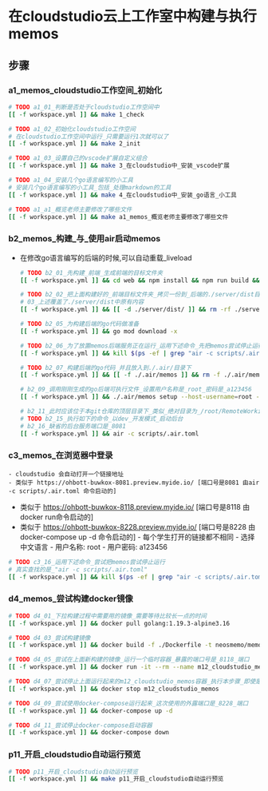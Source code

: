 # 在cloudstudio云上工作室中构建与执行memos

## 步骤

### a1_memos_cloudstudio工作空间_初始化

   ```bash
   # TODO a1_01_判断是否处于cloudstudio工作空间中
   [[ -f workspace.yml ]] && make 1_check
   ```

   ```bash
   # TODO a1_02_初始化cloudstudio工作空间
   # 在cloudstudio工作空间中运行_只需要运行1次就可以了
   [[ -f workspace.yml ]] && make 2_init
   ```

   ```bash
   # TODO a1_03_设置自己的vscode扩展自定义组合
   [[ -f workspace.yml ]] && make 3_在cloudstudio中_安装_vscode扩展
   ```

   ```bash
   # TODO a1_04_安装几个go语言编写的小工具
   # 安装几个go语言编写的小工具_包括_处理markdown的工具
   [[ -f workspace.yml ]] && make 4_在cloudstudio中_安装_go语言_小工具
   ```

   ```bash
   # TODO a1_a1_概览老师主要修改了哪些文件
   [[ -f workspace.yml ]] && make a1_memos_概览老师主要修改了哪些文件
   ```

### b2_memos_构建_与_使用air启动memos
- 在修改go语言编写的后端的时候,可以自动重载_liveload

   ```bash
   # TODO b2_01_先构建_前端_生成前端的目标文件夹
   [[ -f workspace.yml ]] && cd web && npm install && npm run build && touch ./dist/02_web构建时间_$(date '+%Y-%m-%d日_%H:%M:%S秒').md && ls -lah ./dist && cd ..
   ```

   ```bash
   # TODO b2_02_把上面构建好的_前端目标文件夹_拷贝一份到_后端的./server/dist目录下
   # 03_上述覆盖了./server/dist中原有内容
   [[ -f workspace.yml ]] && [[ -d ./server/dist/ ]] && rm -rf ./server/dist/ && cp -r ./web/dist/ ./server/ && touch ./server/dist/03_从web前端dist拷贝时间_$(date '+%Y-%m-%d日_%H:%M:%S秒').md && ls -lah ./server/dist/
   ```

   ```bash
   # TODO b2_05_为构建后端的go代码做准备
   [[ -f workspace.yml ]] && go mod download -x
   ```

   ```bash
   # TODO b2_06_为了放置memos后端服务正在运行_运用下述命令_先把memos尝试停止运行_真实查找的是_"air -c scripts/.air.toml"
   [[ -f workspace.yml ]] && kill $(ps -ef | grep "air -c scripts/.air.toml" | grep -v grep | awk '{print $2}') || echo "运行成功_不必关注其他信息\n"
   ```

   ```bash
   # TODO b2_07_构建后端的go代码_并且放入到./.air/目录下
   [[ -f workspace.yml ]] && [[ -f ./.air/memos ]] && rm -f ./.air/memos && go build -x -v -o ./.air/memos ./main.go && touch ./.air/07_go_build_memos_构建时间_$(date '+%Y-%m-%d日_%H:%M:%S秒').md && ls -lah ./.air
   ```

   ```bash
   # b2_09_调用刚刚生成的go后端可执行文件_设置用户名称是_root_密码是_a123456
   [[ -f workspace.yml ]] && ./.air/memos setup --host-username=root --host-password=a123456 --mode dev
   ```

   ```bash
   # b2_11_此时应该位于本git仓库的顶层目录下_类似_绝对目录为_/root/RemoteWorking/22.wmsrc_memos
   # TODO b2_15_执行如下的命令_以dev_开发模式_启动后台
   # b2_16_缺省的后台服务端口是_8081
   [[ -f workspace.yml ]] && air -c scripts/.air.toml
   ```

### c3_memos_在浏览器中登录
	- cloudstudio 会自动打开一个链接地址
	- 类似于 https://ohbott-buwkox-8081.preview.myide.io/ [端口号是8081 由air -c scripts/.air.toml 命令启动的]
   - 类似于 https://ohbott-buwkox-8118.preview.myide.io/ [端口号是8118 由docker run命令启动的]
   - 类似于 https://ohbott-buwkox-8228.preview.myide.io/ [端口号是8228 由docker-compose up -d 命令启动的]
	- 每个学生打开的链接都不相同
	- 选择中文语言
	- 用户名称: root
	- 用户密码: a123456

   ```bash
   # TODO c3_16_运用下述命令_尝试把memos尝试停止运行
   # 真实查找的是_"air -c scripts/.air.toml"
   [[ -f workspace.yml ]] && kill $(ps -ef | grep "air -c scripts/.air.toml" | grep -v grep | awk '{print $2}') || echo "运行成功_不必关注其他信息\n"
   ```

### d4_memos_尝试构建docker镜像
   ```bash
   # TODO d4_01_下拉构建过程中需要用的镜像_需要等待比较长一点的时间
   [[ -f workspace.yml ]] && docker pull golang:1.19.3-alpine3.16
   ```

   ```bash
   # TODO d4_03_尝试构建镜像
   [[ -f workspace.yml ]] && docker build -f ./Dockerfile -t neosmemo/memos:latest .
   ```

   ```bash
   # TODO d4_05_尝试在上面新构建的镜像_运行一个临时容器_暴露的端口号是_8118_端口
   [[ -f workspace.yml ]] && docker run -it --rm --name m12_cloudstudio_memos -p 8118:8118 neosmemo/memos:latest
   ```

   ```bash
   # TODO d4_07_尝试停止上面运行起来的m12_cloudstudio_memos容器_执行本步骤_即使是出现错误_也没有问题_可以继续进行
   [[ -f workspace.yml ]] && docker stop m12_cloudstudio_memos
   ```

   ```bash
   # TODO d4_09_尝试使用docker-compose运行起来_这次使用的外露端口是_8228_端口
   [[ -f workspace.yml ]] && docker-compose up -d
   ```

   ```bash
   # TODO d4_11_尝试停止docker-compose启动容器
   [[ -f workspace.yml ]] && docker-compose down
   ```

### p11_开启_cloudstudio自动运行预览
   ```bash
   # TODO p11_开启_cloudstudio自动运行预览
   [[ -f workspace.yml ]] && make p11_开启_cloudstudio自动运行预览
   ```
